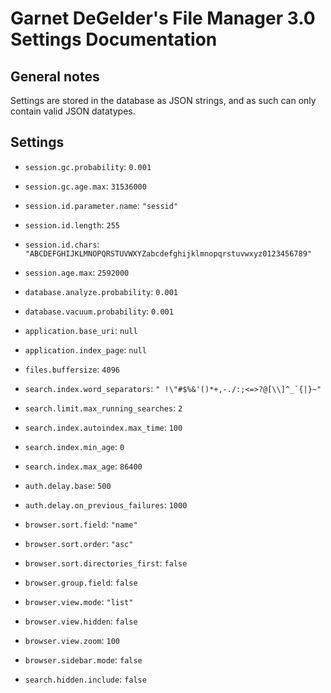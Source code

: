 Garnet DeGelder's File Manager 3.0 Settings Documentation
=========================================================

General notes
-------------

Settings are stored in the database as JSON strings, and as such can only contain valid JSON datatypes.


Settings
--------

- `session.gc.probability`: `0.001`
- `session.gc.age.max`: `31536000`
- `session.id.parameter.name`: `"sessid"`
- `session.id.length`: `255`
- `session.id.chars`: `"ABCDEFGHIJKLMNOPQRSTUVWXYZabcdefghijklmnopqrstuvwxyz0123456789"`
- `session.age.max`: `2592000`
- `database.analyze.probability`: `0.001`
- `database.vacuum.probability`: `0.001`
- `application.base_uri`: `null`
- `application.index_page`: `null`
- `files.buffersize`: `4096`
- `search.index.word_separators`: ``" !\"#$%&'()*+,-./:;<=>?@[\\]^_`{|}~"``
- `search.limit.max_running_searches`: `2`
- `search.index.autoindex.max_time`: `100`
- `search.index.min_age`: `0`
- `search.index.max_age`: `86400`
- `auth.delay.base`: `500`
- `auth.delay.on_previous_failures`: `1000`

- `browser.sort.field`: `"name"`
- `browser.sort.order`: `"asc"`
- `browser.sort.directories_first`: `false`
- `browser.group.field`: `false`
- `browser.view.mode`: `"list"`
- `browser.view.hidden`: `false`
- `browser.view.zoom`: `100`
- `browser.sidebar.mode`: `false`
- `search.hidden.include`: `false`
